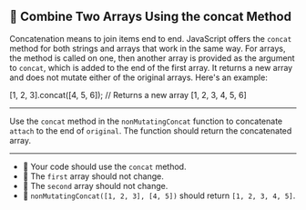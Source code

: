 🚀 Combine Two Arrays Using the concat Method
---------------------------------------------

Concatenation means to join items end to end. JavaScript offers the `concat` method for both strings and arrays that work in the same way. For arrays, the method is called on one, then another array is provided as the argument to `concat`, which is added to the end of the first array. It returns a new array and does not mutate either of the original arrays. Here's an example:

\[1, 2, 3\].concat(\[4, 5, 6\]);
// Returns a new array \[1, 2, 3, 4, 5, 6\]

* * *

Use the `concat` method in the `nonMutatingConcat` function to concatenate `attach` to the end of `original`. The function should return the concatenated array.

* * *

*   🧪 Your code should use the `concat` method.
*   🧪 The `first` array should not change.
*   🧪 The `second` array should not change.
*   🧪 `nonMutatingConcat([1, 2, 3], [4, 5])` should return `[1, 2, 3, 4, 5]`.